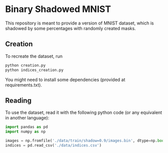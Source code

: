 # Binary Shadowed MNIST
 
This repository is meant to provide a version of MNIST dataset, which is shadowed by some percentages with randomly created masks.

## Creation
To recreate the dataset, run 
```bash
python creation.py
python indices_creation.py
```

You might need to install some dependencies (provided at requirements.txt).

## Reading
To use the dataset, read it with the following python code (or any equivalent in another language):

```python
import pandas as pd
import numpy as np

images = np.fromfile('./data/train/shadow=0.9/images.bin', dtype=np.bool)
indices = pd.read_csv('./data/indices.csv')
```
